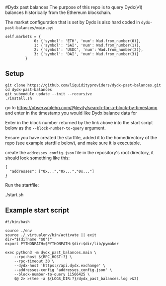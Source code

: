 #Dydx past balances
The purpose of this repo is to query Dydx(v1) balances historically from the Ethereum blockchain.

The market configuration that is set by Dydx is also hard coded in `dydx-past-balances/main.py`:

```
self.markets = {
             0: {'symbol': 'ETH', 'num': Wad.from_number(0)},
             1: {'symbol': 'SAI', 'num': Wad.from_number(1)},
             2: {'symbol': 'USDC', 'num': Wad.from_number(2)},
             3: {'symbol': 'DAI', 'num': Wad.from_number(3)}
         }
```


## Setup
```
git clone https://github.com/liquidityproviders/dydx-past-balances.git
cd dydx-past-balances
git submodule update --init --recursive
./install.sh
```
go to https://observablehq.com/@levity/search-for-a-block-by-timestamp and enter in the timestamp you would like Dydx balance data for

Enter in the block number returned by the link above into the start script below as the `--block-number-to-query` argument.

Ensure you have created the startfile, added it to the homedirectory of the repo (see example startfile below), and make sure it is executable.

create the `addresses_config.json` file in the repository's root directory, it should look something like this:
```
{
  "addresses": ["0x...","0x...","0x..."]
}
```

Run the startfile:

./start.sh


## Example start script
```
#!/bin/bash

source ./env
source ./_virtualenv/bin/activate || exit
dir="$(dirname "$0")"
export PYTHONPATH=$PYTHONPATH:$dir:$dir/lib/pymaker

exec python3 -m dydx_past_balances.main \
    --rpc-host ${RPC_HOST:?} \
    --rpc-timeout 30 \
    --dydx-host 'https://api.dydx.exchange' \
    --addresses-config 'addresses_config.json' \
    --block-number-to-query 11566425 \
    $@ 2> >(tee -a ${LOGS_DIR:?}/dydx_past_balances.log >&2)
```

